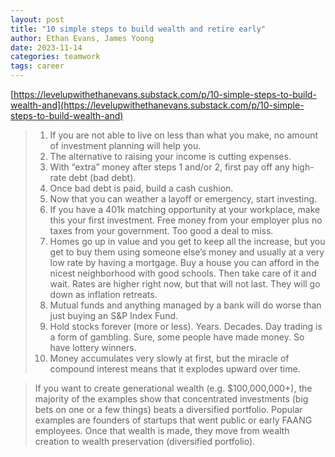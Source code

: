 ```yaml
---
layout: post
title: "10 simple steps to build wealth and retire early"
author: Ethan Evans, James Yoong
date: 2023-11-14
categories: teamwork
tags: career
---
```


[https://levelupwithethanevans.substack.com/p/10-simple-steps-to-build-wealth-and](https://levelupwithethanevans.substack.com/p/10-simple-steps-to-build-wealth-and)

> 1. If you are not able to live on less than what you make, no amount of investment planning will help you.
> 2. The alternative to raising your income is cutting expenses.
> 3. With “extra” money after steps 1 and/or 2, first pay off any high-rate debt (bad debt).
> 4. Once bad debt is paid, build a cash cushion.
> 5. Now that you can weather a layoff or emergency, start investing.
> 6. If you have a 401k matching opportunity at your workplace, make this your first investment. Free money from your employer plus no taxes from your government. Too good a deal to miss.
> 7. Homes go up in value and you get to keep all the increase, but you get to buy them using someone else’s money and usually at a very low rate by having a mortgage. Buy a house you can afford in the nicest neighborhood with good schools. Then take care of it and wait. Rates are higher right now, but that will not last. They will go down as inflation retreats.
> 8. Mutual funds and anything managed by a bank will do worse than just buying an S&P Index Fund.
> 9. Hold stocks forever (more or less). Years. Decades. Day trading is a form of gambling. Sure, some people have made money. So have lottery winners.
> 10. Money accumulates very slowly at first, but the miracle of compound interest means that it explodes upward over time.

> If you want to create generational wealth (e.g. $100,000,000+), the majority of the examples show that concentrated investments (big bets on one or a few things) beats a diversified portfolio. Popular examples are founders of startups that went public or early FAANG employees. Once that wealth is made, they move from wealth creation to wealth preservation (diversified portfolio).